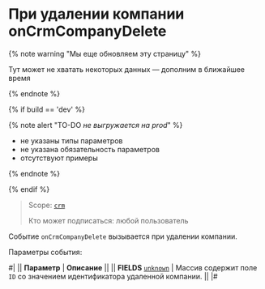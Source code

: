 # При удалении компании onCrmCompanyDelete

{% note warning "Мы еще обновляем эту страницу" %}

Тут может не хватать некоторых данных — дополним в ближайшее время

{% endnote %}

{% if build == 'dev' %}

{% note alert "TO-DO _не выгружается на prod_" %}

- не указаны типы параметров
- не указана обязательность параметров
- отсутствуют примеры

{% endnote %}

{% endif %}

> Scope: [`crm`](../../../scopes/permissions.md)
>
> Кто может подписаться: любой пользователь

Событие `onCrmCompanyDelete` вызывается при удалении компании.

Параметры события:

#|
|| **Параметр** | **Описание** ||
|| **FIELDS**
[`unknown`](../../../data-types.md) | Массив содержит поле `ID` со значением идентификатора удаленной компании. ||
|#